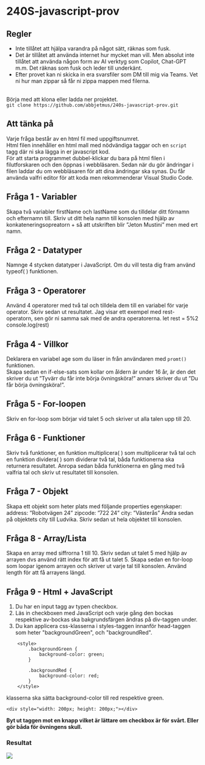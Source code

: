 # 240S-javascript-prov
## Regler
* Inte tillåtet att hjälpa varandra på något sätt, räknas som fusk.
* Det är tillåtet att använda internet hur mycket man vill. Men absolut inte tillåtet att använda någon form av AI verktyg som Copilot, Chat-GPT m.m. Det räknas som fusk och leder till underkänt.
* Efter provet kan ni skicka in era svarsfiler som DM till mig via Teams.
Vet ni hur man zippar så får ni zippa mappen med filerna.<br><br>

Börja med att klona eller ladda ner projektet.
<br>
`git clone https://github.com/abbjetmus/240s-javascript-prov.git`
<br>
## Att tänka på

Varje fråga består av en html fil med uppgiftsnumret.<br>
Html filen innehåller en html mall med nödvändiga taggar och en ```script``` tagg där ni ska lägga in er javascript kod.<br>
För att starta programmet dubbel-klickar du bara på html filen i filutforskaren och den öppnas i webbläsaren. Sedan när du gör ändringar i filen laddar du om webbläsaren för att dina ändringar ska synas.
Du får använda valfri editor för att koda men rekommenderar Visual Studio Code.

## Fråga 1 - Variabler
Skapa två variabler firstName och lastName som du tilldelar ditt förnamn och efternamn till. Skriv ut ditt hela namn till konsolen med hjälp av konkateneringsopreatorn + så att utskriften blir ”Jeton Mustini” men med ert namn.


## Fråga 2 - Datatyper
Namnge 4 stycken datatyper i JavaScript. Om du vill testa dig fram använd typeof( ) funktionen.


## Fråga 3 - Operatorer
Använd 4 operatorer med två tal och tilldela dem till en variabel för varje operator. Skriv sedan ut resultatet. Jag visar ett exempel med rest-operatorn, sen gör ni samma sak med de andra operatorerna. let rest = 5%2 console.log(rest)


## Fråga 4 - Villkor
Deklarera en variabel age som du läser in från användaren med ```promt()``` funktionen.<br> 
Skapa sedan en if-else-sats som kollar om åldern är under 16 år, är den det skriver du ut ”Tyvärr du får inte börja övningsköra!” annars skriver du ut ”Du får börja övningsköra!”.

## Fråga 5 - For-loopen
Skriv en for-loop som börjar vid talet 5 och skriver ut alla talen upp till 20.

## Fråga 6 - Funktioner
Skriv två funktioner, en funktion multiplicera( ) som multiplicerar två tal och en funktion dividera( ) som dividerar två tal, båda funktionerna ska returnera resultatet. Anropa sedan båda funktionerna en gång med två valfria tal och skriv ut resultatet till konsolen.

## Fråga 7 - Objekt
Skapa ett objekt som heter plats med följande properties egenskaper: address: ”Robotvägen 24” zipcode: ”722 24” city: ”Västerås” Ändra sedan på objektets city till Ludvika. Skriv sedan ut hela objektet till konsolen.

## Fråga 8 - Array/Lista
Skapa en array med siffrorna 1 till 10. Skriv sedan ut talet 5 med hjälp av arrayen dvs använd rätt index för att få ut talet 5. Skapa sedan en for-loop som loopar igenom arrayen och skriver ut varje tal till konsolen. Använd length för att få arrayens längd.

## Fråga 9 - Html +  JavaScript
1. Du har en input tagg av typen checkbox.
2. Läs in checkboxen med JavaScript och varje gång den bockas respektive av-bockas ska bakgrundsfärgen ändras på div-taggen under.
3. Du kan applicera css-klasserna i styles-taggen innanför head-taggen som heter "backgroundGreen", och "backgroundRed".
```
    <style>
        .backgroundGreen {
            background-color: green;
        }

        .backgroundRed {
            background-color: red;
        }
    </style>
```
klasserna ska sätta background-color till red respektive green.
```
<div style="width: 200px; height: 200px;"></div>
```
<b>Byt ut taggen mot en knapp vilket är lättare om checkbox är för svårt. Eller gör båda för övningens skull.</b>

### Resultat
![](./assets/uppgift5.gif)

